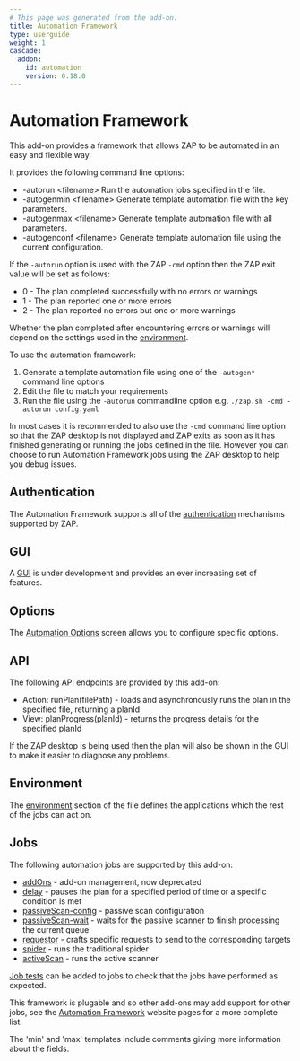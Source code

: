 ```yaml
---
# This page was generated from the add-on.
title: Automation Framework
type: userguide
weight: 1
cascade:
  addon:
    id: automation
    version: 0.18.0
---
```


# Automation Framework

This add-on provides a framework that allows ZAP to be automated in an easy and flexible way.

It provides the following command line options:

* -autorun \<filename\> Run the automation jobs specified in the file.
* -autogenmin \<filename\> Generate template automation file with the key parameters.
* -autogenmax \<filename\> Generate template automation file with all parameters.
* -autogenconf \<filename\> Generate template automation file using the current configuration.

If the `-autorun` option is used with the ZAP `-cmd` option then the ZAP exit value will be set as follows:

* 0 - The plan completed successfully with no errors or warnings
* 1 - The plan reported one or more errors
* 2 - The plan reported no errors but one or more warnings

Whether the plan completed after encountering errors or warnings will depend on the settings used in the [environment](/docs/desktop/addons/automation-framework/environment/).

To use the automation framework:

1. Generate a template automation file using one of the `-autogen*` command line options
2. Edit the file to match your requirements
3. Run the file using the `-autorun` commandline option e.g. `./zap.sh -cmd -autorun config.yaml`

In most cases it is recommended to also use the `-cmd` command line option so that the ZAP desktop is not displayed and ZAP exits as soon as it has finished generating or running the jobs defined in the file. However you can choose to run Automation Framework jobs using the ZAP desktop to help you debug issues.

## Authentication

The Automation Framework supports all of the [authentication](/docs/desktop/addons/automation-framework/authentication/) mechanisms supported by ZAP.

## GUI

A [GUI](/docs/desktop/addons/automation-framework/gui/) is under development and provides an ever increasing set of features.

## Options

The [Automation Options](/docs/desktop/addons/automation-framework/options/) screen allows you to configure specific options.

## API

The following API endpoints are provided by this add-on:

* Action: runPlan(filePath) - loads and asynchronously runs the plan in the specified file, returning a planId
* View: planProgress(planId) - returns the progress details for the specified planId

If the ZAP desktop is being used then the plan will also be shown in the GUI to make it easier to diagnose any problems.

## Environment

The [environment](/docs/desktop/addons/automation-framework/environment/) section of the file defines the applications which the rest of the jobs can act on.

## Jobs

The following automation jobs are supported by this add-on:

* [addOns](/docs/desktop/addons/automation-framework/job-addons/) - add-on management, now deprecated
* [delay](/docs/desktop/addons/automation-framework/job-delay/) - pauses the plan for a specified period of time or a specific condition is met
* [passiveScan-config](/docs/desktop/addons/automation-framework/job-pscanconf/) - passive scan configuration
* [passiveScan-wait](/docs/desktop/addons/automation-framework/job-pscanwait/) - waits for the passive scanner to finish processing the current queue
* [requestor](/docs/desktop/addons/automation-framework/job-requestor/) - crafts specific requests to send to the corresponding targets
* [spider](/docs/desktop/addons/automation-framework/job-spider/) - runs the traditional spider
* [activeScan](/docs/desktop/addons/automation-framework/job-ascan/) - runs the active scanner

[Job tests](/docs/desktop/addons/automation-framework/tests/) can be added to jobs to check that the jobs have performed as expected.

This framework is plugable and so other add-ons may add support for other jobs, see the
[Automation Framework](/docs/automate/automation-framework/) website pages for a more complete list.

The 'min' and 'max' templates include comments giving more information about the fields.
